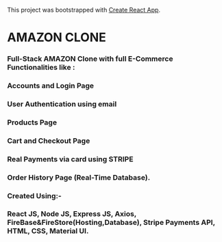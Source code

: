 This project was bootstrapped with [Create React App](https://github.com/facebook/create-react-app).

# AMAZON CLONE
### Full-Stack AMAZON Clone with full E-Commerce Functionalities like : 
### Accounts and Login Page 
### User Authentication using email 
### Products Page 
### Cart and Checkout Page 
### Real Payments via card using STRIPE
### Order History Page (Real-Time Database). 

### Created Using:- 
### React JS, Node JS, Express JS, Axios, FireBase&FireStore(Hosting,Database), Stripe Payments API, HTML, CSS, Material UI.


